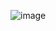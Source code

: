 ![image](https://github.com/musa085/Nasccorp/assets/150536304/61b4c776-3e3c-43b1-8b92-bfbeba598794)

